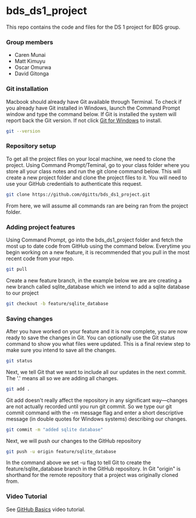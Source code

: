 # bds_ds1_project

This repo contains the code and files for the DS 1 project for BDS group.

### Group members

* Caren Munai
* Matt Kimuyu
* Oscar Omurwa
* David Gitonga

### Git installation

Macbook should already have Git available through Terminal. To check if you already have Git installed in Windows, launch the Command Prompt window and type the command below. If Git is installed the system will report back the Git version. If not click [Git for Windows](https://git-scm.com/download/win) to install.

```sh
git --version
```

### Repository setup

To get all the project files on your local machine, we need to clone the project. Using Command Prompt/Teminal, go to your class folder where you store all your class notes and run the git clone command below. This will create a new project folder and clone the project files to it. You will need to use your GitHub credentials to authenticate this request.

```sh
git clone https://github.com/dgitts/bds_ds1_project.git
```

From here, we will assume all commands ran are being ran from the project folder.

### Adding project features

Using Command Prompt, go into the bds_ds1_project folder and fetch the most up to date code from GitHub using the command below. Everytime you begin working on a new feature, it is recommended that you pull in the most recent code from your repo.

```sh
git pull
```

Create a new feature branch, in the example below we are are creating a new branch called sqlite_database which we intend to add a sqlite database to our project

```sh
git checkout -b feature/sqlite_database
```

### Saving changes

After you have worked on your feature and it is now complete, you are now ready to save the changes in Git. You can optionally use the Git status command to show you what files were updated. This is a final review step to make sure you intend to save all the changes.

```sh
git status
```


Next, we tell Git that we want to include all our updates in the next commit. The '.' means all so we are adding all changes.

```sh
git add .
```

Git add doesn't really affect the repository in any significant way—changes are not actually recorded until you run git commit.
So we type our git commit command with the -m message flag and enter a short descriptive message (in double quotes for Windows systems) describing our changes.

```sh
git commit -m "added sqlite database"
```

Next, we will push our changes to the GitHub repository

```sh
git push -u origin feature/sqlite_database
```

In the command above we set -u flag to tell Git to create the feature/sqlite_database branch in the GitHub repository. In Git "origin" is shorthand for the remote repository that a project was originally cloned from.

### Video Tutorial

See [GitHub Basics](https://drive.google.com/file/d/1FIS6uwfCjfkoKXXURyTPXyxMFzUm3lFs/view?usp=sharing) video tutorial.
